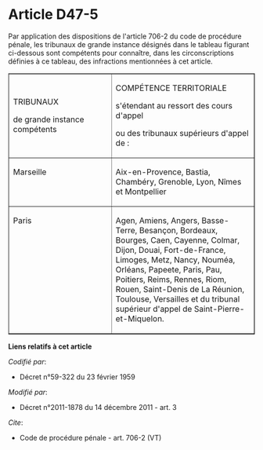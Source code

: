 # Article D47-5

Par application des dispositions de l'article 706-2 du code de procédure pénale, les tribunaux de grande instance désignés
dans le tableau figurant ci-dessous sont compétents pour connaître, dans les circonscriptions définies à ce tableau, des
infractions mentionnées à cet article. 

<table align="center" border="1" cellpadding="0" cellspacing="0" width="605">
  <tbody>
    <tr>
      <td width="245">

TRIBUNAUX 

de grande instance compétents 

</td>
      <td width="360">

COMPÉTENCE TERRITORIALE 

s'étendant au ressort des cours d'appel 

ou des tribunaux supérieurs d'appel de : 

</td>
    </tr>
    <tr>
      <td valign="top" width="245">

Marseille 

</td>
      <td valign="top" width="360">

Aix-en-Provence, Bastia, Chambéry, Grenoble, Lyon, Nîmes et Montpellier 

</td>
    </tr>
    <tr>
      <td valign="top" width="245">

Paris 

</td>
      <td valign="top" width="360">

Agen, Amiens, Angers, Basse-Terre, Besançon, Bordeaux, Bourges, Caen, Cayenne, Colmar, Dijon, Douai, Fort-de-France, Limoges,
Metz, Nancy, Nouméa, Orléans, Papeete, Paris, Pau, Poitiers, Reims, Rennes, Riom, Rouen, Saint-Denis de La Réunion, Toulouse,
Versailles et du tribunal supérieur d'appel de Saint-Pierre-et-Miquelon.

</td>
    </tr>
  </tbody>
</table>

**Liens relatifs à cet article**

_Codifié par_:

  - Décret n°59-322 du 23 février 1959

_Modifié par_:

  - Décret n°2011-1878 du 14 décembre 2011 - art. 3

_Cite_:

  - Code de procédure pénale - art. 706-2 (VT)
